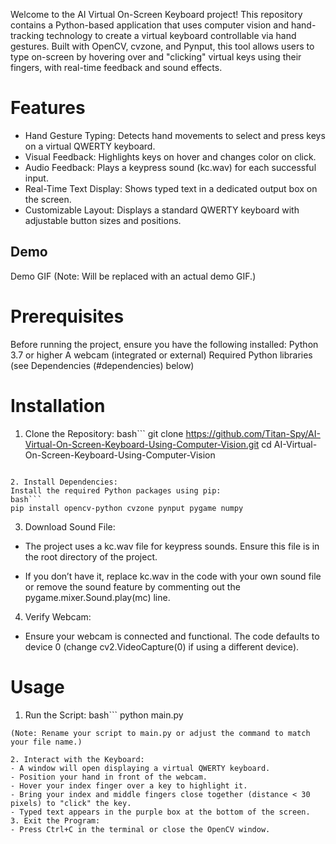 Welcome to the AI Virtual On-Screen Keyboard project! This repository contains a Python-based application that uses computer vision and hand-tracking technology to create a virtual keyboard controllable via hand gestures. Built with OpenCV, cvzone, and Pynput, this tool allows users to type on-screen by hovering over and "clicking" virtual keys using their fingers, with real-time feedback and sound effects.

# Features
- Hand Gesture Typing: Detects hand movements to select and press keys on a virtual QWERTY keyboard.
- Visual Feedback: Highlights keys on hover and changes color on click.
- Audio Feedback: Plays a keypress sound (kc.wav) for each successful input.
- Real-Time Text Display: Shows typed text in a dedicated output box on the screen.
- Customizable Layout: Displays a standard QWERTY keyboard with adjustable button sizes and positions.

## Demo
Demo GIF
(Note: Will be replaced with an actual demo GIF.)

# Prerequisites
Before running the project, ensure you have the following installed:
Python 3.7 or higher
A webcam (integrated or external)
Required Python libraries (see Dependencies (#dependencies) below)

# Installation
1. Clone the Repository:
bash```
git clone https://github.com/Titan-Spy/AI-Virtual-On-Screen-Keyboard-Using-Computer-Vision.git
cd AI-Virtual-On-Screen-Keyboard-Using-Computer-Vision
```

2. Install Dependencies:
Install the required Python packages using pip:
bash```
pip install opencv-python cvzone pynput pygame numpy
```

3. Download Sound File:
- The project uses a kc.wav file for keypress sounds. Ensure this file is in the root directory of the project.  

- If you don’t have it, replace kc.wav in the code with your own sound file or remove the sound feature by commenting out the pygame.mixer.Sound.play(mc) line.

4.  Verify Webcam:
- Ensure your webcam is connected and functional. The code defaults to device 0 (change cv2.VideoCapture(0) if using a different device).

# Usage
1. Run the Script:
bash```
python main.py
```
(Note: Rename your script to main.py or adjust the command to match your file name.)

2. Interact with the Keyboard:
- A window will open displaying a virtual QWERTY keyboard.
- Position your hand in front of the webcam.
- Hover your index finger over a key to highlight it.
- Bring your index and middle fingers close together (distance < 30 pixels) to "click" the key.
- Typed text appears in the purple box at the bottom of the screen.
3. Exit the Program:
- Press Ctrl+C in the terminal or close the OpenCV window.

